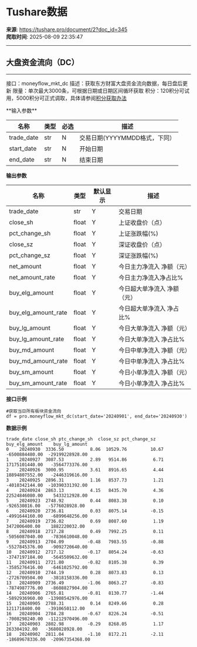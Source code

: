 # Tushare数据

**来源**: https://tushare.pro/document/2?doc_id=345  
**爬取时间**: 2025-08-09 22:35:47

---

## 大盘资金流向（DC）

---

接口：moneyflow\_mkt\_dc
描述：获取东方财富大盘资金流向数据，每日盘后更新
限量：单次最大3000条，可根据日期或日期区间循环获取
积分：120积分可试用，5000积分可正式调取，具体请参阅[积分获取办法](https://tushare.pro/document/1?doc_id=13)

\*\*输入参数\*\*

| 名称 | 类型 | 必选 | 描述 |
| --- | --- | --- | --- |
| trade\_date | str | N | 交易日期(YYYYMMDD格式，下同） |
| start\_date | str | N | 开始日期 |
| end\_date | str | N | 结束日期 |

**输出参数**

| 名称 | 类型 | 默认显示 | 描述 |
| --- | --- | --- | --- |
| trade\_date | str | Y | 交易日期 |
| close\_sh | float | Y | 上证收盘价（点） |
| pct\_change\_sh | float | Y | 上证涨跌幅(%) |
| close\_sz | float | Y | 深证收盘价（点） |
| pct\_change\_sz | float | Y | 深证涨跌幅(%) |
| net\_amount | float | Y | 今日主力净流入 净额（元） |
| net\_amount\_rate | float | Y | 今日主力净流入净占比% |
| buy\_elg\_amount | float | Y | 今日超大单净流入 净额（元） |
| buy\_elg\_amount\_rate | float | Y | 今日超大单净流入 净占比% |
| buy\_lg\_amount | float | Y | 今日大单净流入 净额（元） |
| buy\_lg\_amount\_rate | float | Y | 今日大单净流入 净占比% |
| buy\_md\_amount | float | Y | 今日中单净流入 净额（元） |
| buy\_md\_amount\_rate | float | Y | 今日中单净流入 净占比% |
| buy\_sm\_amount | float | Y | 今日小单净流入 净额（元） |
| buy\_sm\_amount\_rate | float | Y | 今日小单净流入 净占比% |

**接口示例**

```
#获取当日所有板块资金流向
df = pro.moneyflow_mkt_dc(start_date='20240901', end_date='20240930')
```

**数据示例**

```
trade_date close_sh ptc_change_sh  close_sz pct_change_sz   buy_elg_amount    buy_lg_amount
0    20240930  3336.50          8.06  10529.76         10.67   -6500884480.00  -29199228928.00
1    20240927  3087.53          2.89   9514.86          6.71   17175101440.00   -3564773376.00
2    20240926  3000.95          3.61   8916.65          4.44   18894807552.00   -2446319616.00
3    20240925  2896.31          1.16   8537.73          1.21   -4010342144.00  -10390331392.00
4    20240924  2863.13          4.15   8435.70          4.36   22524846080.00    5433212928.00
5    20240923  2748.92          0.44   8083.38          0.10    -926530816.00   -5776028928.00
6    20240920  2736.81          0.03   8075.14         -0.15   -4991644160.00   -6899648256.00
7    20240919  2736.02          0.69   8087.60          1.19    3472006400.00    1882220032.00
8    20240918  2717.28          0.49   7992.25          0.11   -5056087040.00   -7836610048.00
9    20240913  2704.09         -0.48   7983.55         -0.88   -5527845376.00   -9092720640.00
10   20240912  2717.12         -0.17   8054.24         -0.63   -3747197184.00   -5645509632.00
11   20240911  2721.80         -0.82   8105.38          0.39   -3585276416.00   -6461025792.00
12   20240910  2744.19          0.28   8073.83          0.13   -2726709504.00   -3818158336.00
13   20240909  2736.49         -1.06   8063.27         -0.83   -7874987776.00   -8608827904.00
14   20240906  2765.81         -0.81   8130.77         -1.44   -5892936960.00  -13908542976.00
15   20240905  2788.31          0.14   8249.66          0.28    1211718400.00   -3910650112.00
16   20240904  2784.28         -0.67   8226.24         -0.51   -7008298240.00  -11212970496.00
17   20240903  2802.98         -0.29   8268.05          1.17     263304192.00   -3680828928.00
18   20240902  2811.04         -1.10   8172.21         -2.11  -18689678336.00  -20967354368.00
```
